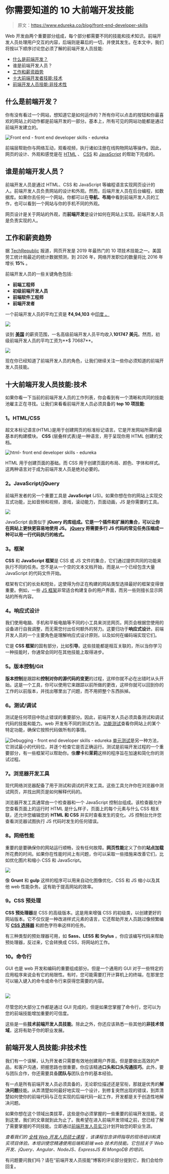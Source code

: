 # 你需要知道的 10 大前端开发技能

> 原文：<https://www.edureka.co/blog/front-end-developer-skills>

Web 开发由两个重要部分组成，每个部分都需要不同的技能和技术知识。前端开发人员处理用户交互的内容，后端则是幕后的一切，并使其发生。在本文中，我们将按以下顺序讨论您必须了解的前端开发人员技能:

*   [什么是前端开发？](#what)
*   谁是前端开发人员？
*   [工作和薪资趋势](#trends)
*   [十大前端开发者技能:技术](#technical)
*   [前端开发人员技能:非技术性](#nontechnical)

## **什么是前端开发？**

你有没有看过一个网站，想知道它是如何运作的？所有你可以点击的按钮和你最喜欢的网站上的动作都是前端开发的一部分。基本上，所有可见的网站功能都是通过前端开发建立的。

![Front end - front end developer skills - edureka](img/0a3d9bf776b98ef489c8045e36194b87.png)

前端层帮助你与网络互动，观看视频，执行诸如注册在线购物网站等操作。因此，网页的设计、外观和感觉是在 [HTML](https://www.edureka.co/blog/what-is-html/) 、 [CSS](https://www.edureka.co/blog/what-is-css/) 和 [JavaScript](https://www.edureka.co/blog/javascript-tutorial/) 的帮助下完成的。

## 谁是前端开发人员？

前端开发人员是通过 HTML、CSS 和 JavaScript 等编程语言实现网页设计的人。前端开发人员负责网站的设计和外观。然而，后端开发人员在后台编程，如数据库。如果你去任何一个网站，你都可以在**导航、布局**中看到前端开发人员的工作，也可以看到一个网站与你的手机不同的外观。

网页设计是关于网站的外观，而**前端开发**是设计如何在网站上实现。前端开发人员是负责实现的人。

## **工作和薪资趋势**

据 [TechRepublic](https://www.techrepublic.com/) 报道，网页开发是 2019 年最热门的 10 项技术技能之一。美国劳工统计局最近的统计数据预测，到 2026 年，网络开发职位的数量将比 2016 年增长 **15%** 。

前端开发人员的一些关键角色包括:

*   **前端工程师**
*   **初级前端开发人员**
*   **前端软件工程师**
*   **前端开发者**

一个前端开发人员的平均工资是 **₹4,94,103** 中[印度 。](https://www.payscale.com/research/IN/Job=Front_End_Developer_%2F_Engineer/Salary)

![](img/c1db4e08b46aef939035cfe8d44ef8f4.png)

谈到 [**美国**](https://www.payscale.com/research/US/Job=Front_End_Developer_%2F_Engineer/Salary) 的薪资范围，一名高级前端开发人员平均收入**101747 美元**。然而，初级前端开发人员的平均工资为**$ 70687**。

![](img/dbd174129c2fa1a121273ff9dae64296.png)

现在你已经知道了前端开发人员的角色，让我们继续关注一些你必须知道的前端开发人员技能。

## **十大前端开发人员技能:技术**

如果你看一下当前的前端开发人员的工作列表，你会看到有一个清晰和共同的技能池雇主正在寻找。让我们来看看前端开发人员必须具备的 **top** **10 项技能**:

### **1。HTML/CSS**

超文本标记语言(HTML)是用于创建网页的标准标记语言。它是开发网站所需的最基本的构建模块。 **CSS** (层叠样式表)是一种语言，用于呈现你用 HTML 创建的文档。

![html- front end developer skills - edureka](img/413e1c3d9aea43ac9334307019103d0f.png)

HTML 用于创建页面的基础。而 CSS 用于创建页面的布局、颜色、字体和样式。这两种语言对于成为前端开发人员是绝对必要的。

### **2。JavaScript/jQuery**

前端开发者的另一个重要工具是 **JavaScript** (JS)。如果你想在你的网站上实现交互式功能，比如音频和视频，游戏，滚动能力，页面动画，JS 是你需要的工具。

![](img/e12f238a70733d1160221566269480bd.png)

JavaScript 由类似于 **jQuery 的库组成。它是一个插件和扩展的集合，可以让你在网站上更快更容易地使用 JS。 [jQuery](https://www.edureka.co/blog/jquery-tutorial/) 将需要多行 JS 代码的常见任务压缩成一种可以用一行代码执行的格式。**

### **3。框架**

**CSS** 和 **JavaScript 框架**是 CSS 或 JS 文件的集合，它们通过提供共同的功能来执行不同的任务。您不是从一个空的文本文档开始，而是从一个已经包含大量 JavaScript 的代码文件开始。

框架有它们的长处和短处，这使得为你正在构建的网站类型选择最好的框架变得很重要。例如，一些 [JS 框架](https://www.edureka.co/blog/top-10-javascript-frameworks/)非常适合构建复杂的用户界面，而另一些则擅长显示网站的所有内容。

### **4。响应式设计**

我们使用电脑、手机和平板电脑等不同的小工具来浏览网页。网页会根据您使用的设备进行自我调整，而无需您付出任何额外的努力。这要归功于**响应式设计**。前端开发人员的一个主要角色是理解响应式设计原则，以及如何在编码端实现它们。

它是 **CSS 框架**的固有部分，比如**引导**。这些技能都是相互关联的，所以当你学习一种技能时，你通常会同时在其他技能上取得进步。

### **5。版本控制/Git**

**版本控制**是跟踪和**控制对你的源代码的变更**的过程，这样你就不必在出错时从头开始。这是一个工具，你可以使用它来跟踪以前所做的更改，这样你就可以回到你的工作的以前版本，并找出哪里出了问题，而不用把整个东西拆掉。

### **6。测试/调试**

测试是任何项目中防止错误的重要部分。因此，前端开发人员必须具备测试和调试代码的技能和能力。web 开发有不同的测试方法。[功能测试](https://www.edureka.co/blog/what-is-functional-testing/)查看你网站上的某个特定功能，确保它按照代码做所有的事情。

![Debugging - front end developer skills - edureka](img/d15e05c91553b62c44a7c7449179d00c.png) [单元测试](https://www.edureka.co/blog/what-is-unit-testing)是另一种方法，它测试最小的代码位，并逐个检查它是否正确运行。测试是前端开发过程的一个重要部分，有一些框架可以帮助你。像**摩卡**和**茉莉**这样的程序旨在加速和简化你的测试过程。

### **7。浏览器开发工具**

现代网络浏览器配备了用于测试和调试的开发工具。这些工具允许你在浏览器中测试网页，并找出网页是如何解释代码的。

浏览器开发工具通常由一个检查器和一个 JavaScript 控制台组成。该检查器允许您查看页面上的运行时 HTML 是什么样子，页面上的每个元素与什么 CSS 相关联，还允许您编辑您的 **HTML 和 CSS** 并实时查看发生的变化。JS 控制台允许您查看浏览器试图执行 JS 代码时发生的任何错误。

### **8。网络性能**

重要的是要确保你的网站运行顺畅，没有任何故障。**网页性能**定义了你的**站点加载**所花费的时间。如果你在性能时间上有问题，你可以采取一些措施来改善它们，比如优化图片和缩小 CSS 和 JavaScript。

![](img/86914b817e431a9d35327cfd5f06bbe9.png)

像 **Grunt** 和 **gulp** 这样的程序可以用来自动化图像优化、CSS 和 JS 缩小以及其他 web 性能杂务。这有助于提高网站的效率。

### **9。CSS 预处理**

**CSS 预处理器**是 CSS 的高级版本。这是用来增强 CSS 的初级类，以创建更好的网站版本。它不仅仅是一种改进样式元素的语言，它还帮助开发人员跳过像频繁编写 [**CSS 选择器**](https://www.edureka.co/blog/css-selectors/) 和颜色字符串这样的任务。

有三种类型的预处理器可用，如 **Sass、LESS 和 Stylus** 。你应该编写代码来帮助预处理器，反过来，它会转换成 CSS，将网站的工作。

### 10。命令行

GUI 也是 web 开发和编码的重要组成部分。但是一个通用的 GUI 对于一些特定的应用程序来说会有它的局限性。有时，您可能需要打开计算机上的终端，在那里您可以输入键入的命令或命令行来获得您需要的内容。

## **![](img/b2103b78a10366a6768de1769f0d0072.png)**

尽管您的大部分工作都是通过 GUI 完成的，但是如果您掌握了命令行，您可以为您的前端技能增加重要的可信度。

这些是一些**技术前端开发人员技能**。除此之外，你还应该熟悉一些其他的**非技术领域**，这将有助于你的职业发展。

## **前端开发人员技能:非技术性**

我们有一个误解，认为开发者只需要有效地创建用户界面。但是要做出高效的产品，和客户沟通，把握思路也很重要。你应该精通**口头和口头沟通技巧**。此外，要与团队合作，你还需要具备**团队与**团队合作的基本经验。

有一点是所有前端开发人员必须具备的，无论职位描述还是官衔，那就是优秀的**解决问题**技能。从弄清楚如何最好地实现一个设计，到修复突然出现的错误，到弄清楚如何使你的前端代码与正在实现的后端代码一起工作，开发都是关于创造性地解决问题。

如果你想在这个领域出类拔萃，这些是你必须掌握的一些重要的前端开发技能。说到这里，我们的文章就到此为止了。我希望在进入前端开发领域之前，您已经了解了需要掌握的不同技能。立即通过[前端开发人员实习](https://www.edureka.co/internship/full-stack-web-development)计划开始您的职业生涯。

*查看我们的  [全栈 Web 开发人员硕士课程](https://www.edureka.co/masters-program/full-stack-developer-training) ，该课程包含讲师指导的现场培训和真实项目体验。本培训使您精通使用后端和前端 web 技术的技能。它包括关于 Web 开发、jQuery、Angular、NodeJS、ExpressJS 和 MongoDB 的培训。*

有问题要问我们吗？请在“前端开发人员技能”博客的评论部分提到它，我们会给你回复。